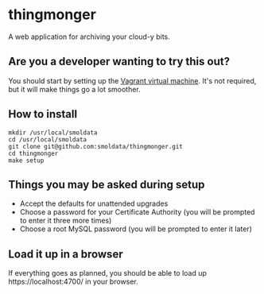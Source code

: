 # thingmonger

A web application for archiving your cloud-y bits.

## Are you a developer wanting to try this out?

You should start by setting up the [Vagrant virtual machine](https://github.com/smoldata/vagrant-thingmonger). It's not required, but it will make things go a lot smoother.

## How to install

```
mkdir /usr/local/smoldata
cd /usr/local/smoldata
git clone git@github.com:smoldata/thingmonger.git
cd thingmonger
make setup
```

## Things you may be asked during setup

* Accept the defaults for unattended upgrades
* Choose a password for your Certificate Authority (you will be prompted to enter it three more times)
* Choose a root MySQL password (you will be prompted to enter it later)

## Load it up in a browser

If everything goes as planned, you should be able to load up https://localhost:4700/ in your browser.
